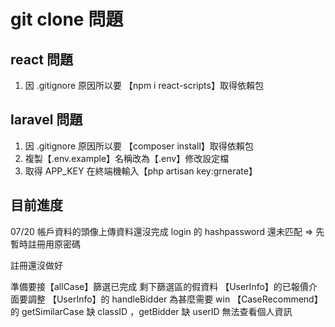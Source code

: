 # git clone 問題

## react 問題

1. 因 .gitignore 原因所以要 【npm i react-scripts】取得依賴包

## laravel 問題

1. 因 .gitignore 原因所以要 【composer install】取得依賴包
2. 複製【.env.example】名稱改為【.env】修改設定檔
3. 取得 APP_KEY 在終端機輸入【php artisan key:grnerate】

## 目前進度

07/20 帳戶資料的頭像上傳資料還沒完成
login 的 hashpassword 還未匹配 => 先暫時註冊用原密碼

註冊還沒做好

準備要接【allCase】篩選已完成 剩下篩選區的假資料
【UserInfo】的已報價介面要調整
【UserInfo】的 handleBidder 為甚麼需要 win
【CaseRecommend】的 getSimilarCase 缺 classID ，getBidder 缺 userID 無法查看個人資訊
